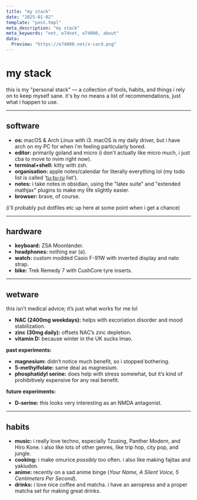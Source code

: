 ```yaml
---
title: "my stack"  
date: "2025-01-02"  
template: "post.tmpl"  
meta_description: "my stack"  
meta_keywords: "net, e74net, e74000, about"  
data:  
  Preview: "https://e74000.net/x-card.png"  
---
```


# my stack  

this is my "personal stack" — a collection of tools, habits, and things i rely on to keep myself sane. it's by no means a list of recommendations, just what i happen to use.  

---

## software  
- **os:** macOS & Arch Linux with i3. macOS is my daily driver, but i have arch on my PC for when i'm feeling particularly bored.  
- **editor:** primarily goland and micro (i don't actually like micro much, i just cba to move to nvim right now).  
- **terminal+shell:** kitty with zsh.
- **organisation:** apple notes/calendar for literally everything lol (my todo list is called '[tu-tu-ru](https://www.youtube.com/watch?v=SVtXKkc2hYo) list').  
- **notes:** i take notes in obsidian, using the "latex suite" and "extended mathjax" plugins to make my life slightly easier.  
- **browser:** brave, of course.  

(i'll probably put dotfiles etc up here at some point when i get a chance)

---

## hardware  
- **keyboard:** ZSA Moonlander.  
- **headphones:** nothing ear (a).  
- **watch:** custom modded Casio F-91W with inverted display and nato strap.  
- **bike:** Trek Remedy 7 with CushCore tyre inserts.  

---

## wetware  
this isn’t medical advice; it’s just what works for me lol  
- **NAC (2400mg weekdays):** helps with excoriation disorder and mood stabilization.  
- **zinc (30mg daily):** offsets NAC’s zinc depletion.  
- **vitamin D:** because winter in the UK sucks lmao.  

**past experiments:**  
- **magnesium:** didn’t notice much benefit, so i stopped bothering.  
- **5-methylfolate:** same deal as magnesium.  
- **phosphatidyl serine:** does help with stress somewhat, but it’s kind of prohibitively expensive for any real benefit.  

**future experiments:**  
- **D-serine:** this looks very interesting as an NMDA antagonist.  

---

## habits  
- **music:** i really love techno, especially Tzusing, Panther Modern, and Hiro Kone. i also like lots of other genres, like trip hop, city pop, and jungle.  
- **cooking:** i make omurice *possibly* too often. i also like making fajitas and yakiudon.  
- **anime:** recently on a sad anime binge (*Your Name,* *A Silent Voice,* *5 Centimeters Per Second*).  
- **drinks:** i love nice coffee and matcha. i have an aeropress and a proper matcha set for making great drinks.  

